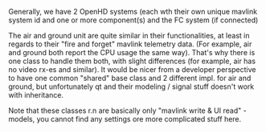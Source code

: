 Generally, we have 2 OpenHD systems (each wth their own unique mavlink system id and one or more component(s) 
and the FC system (if connected)

The air and ground unit are quite similar in their functionalities, at least in regards to their "fire and forget" mavlink telemetry data.
(For example, air and ground both report the CPU usage the same way).
That's why there is one class to handle them both, with slight differences (for example, air has no video rx-es and similar).
It would be nicer from a developer perspective to have one common "shared" base class and 2 different impl. for air and ground,
but unfortunately qt and their modeling / signal stuff doesn't work with inheritance.

Note that these classes r.n are basically only "mavlink write & UI read" - models, you cannot find any settings ore more complicated stuff here.

